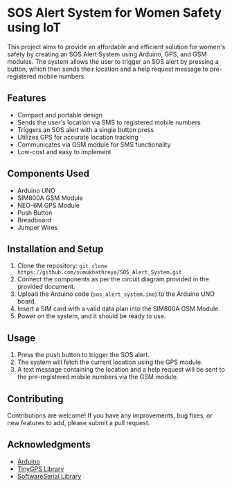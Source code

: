 # SOS Alert System for Women Safety using IoT

This project aims to provide an affordable and efficient solution for women's safety by creating an SOS Alert System using Arduino, GPS, and GSM modules. The system allows the user to trigger an SOS alert by pressing a button, which then sends their location and a help request message to pre-registered mobile numbers.

## Features

- Compact and portable design
- Sends the user's location via SMS to registered mobile numbers
- Triggers an SOS alert with a single button press
- Utilizes GPS for accurate location tracking
- Communicates via GSM module for SMS functionality
- Low-cost and easy to implement

## Components Used

- Arduino UNO
- SIM800A GSM Module
- NEO-6M GPS Module
- Push Button
- Breadboard
- Jumper Wires

## Installation and Setup

1. Clone the repository: `git clone https://github.com/sumukhathreya/SOS_Alert_System.git`
2. Connect the components as per the circuit diagram provided in the provided document.
3. Upload the Arduino code (`sos_alert_system.ino`) to the Arduino UNO board.
4. Insert a SIM card with a valid data plan into the SIM800A GSM Module.
5. Power on the system, and it should be ready to use.

## Usage

1. Press the push button to trigger the SOS alert.
2. The system will fetch the current location using the GPS module.
3. A text message containing the location and a help request will be sent to the pre-registered mobile numbers via the GSM module.

## Contributing

Contributions are welcome! If you have any improvements, bug fixes, or new features to add, please submit a pull request.

## Acknowledgments

- [Arduino](https://www.arduino.cc/)
- [TinyGPS Library](http://arduiniana.org/libraries/tinygps/)
- [SoftwareSerial Library](https://www.arduino.cc/en/Reference/SoftwareSerial)
